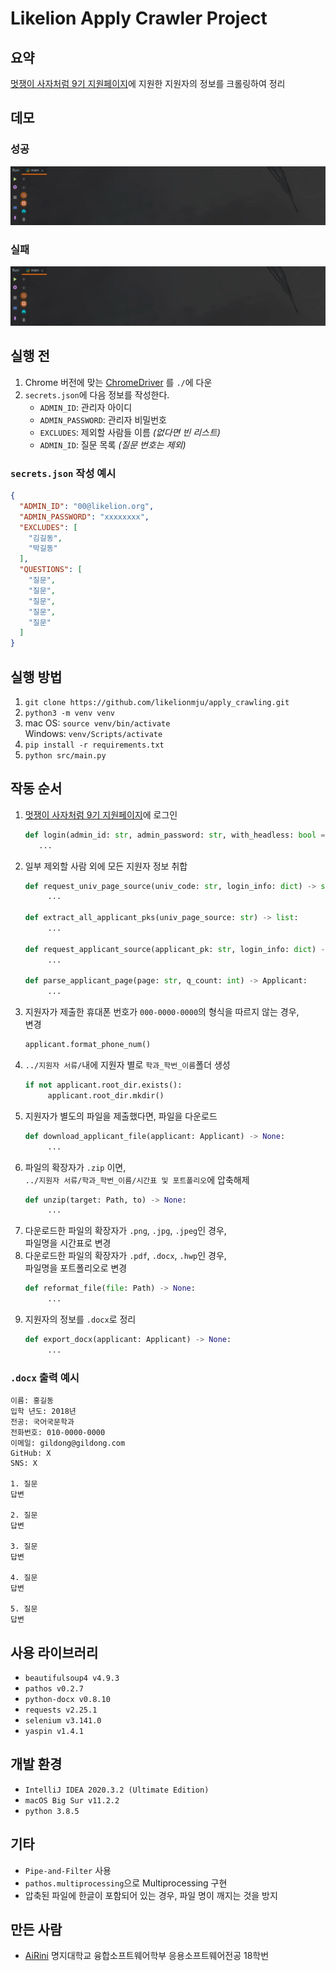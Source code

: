 Likelion Apply Crawler Project
===

## 요약

[멋쟁이 사자처럼 9기 지원페이지](https://apply.likelion.org)에 지원한 지원자의 정보를 크롤링하여 정리

## 데모

### 성공

![성공](success_demo.gif)

### 실패

![실패](fail_demo.gif)

## 실행 전

1. Chrome 버전에 맞는 [ChromeDriver](https://chromedriver.chromium.org/downloads) 를 `./`에 다운
1. `secrets.json`에 다음 정보를 작성한다.
    + `ADMIN_ID`: 관리자 아이디
    + `ADMIN_PASSWORD`: 관리자 비밀번호
    + `EXCLUDES`: 제외할 사람들 이름 _(없다면 빈 리스트)_
    + `ADMIN_ID`: 질문 목록 _(질문 번호는 제외)_

### `secrets.json` 작성 예시

```json
{
  "ADMIN_ID": "00@likelion.org",
  "ADMIN_PASSWORD": "xxxxxxxx",
  "EXCLUDES": [
    "김길동",
    "박길동"
  ],
  "QUESTIONS": [
    "질문",
    "질문",
    "질문",
    "질문",
    "질문"
  ]
}
```

## 실행 방법

1. `git clone https://github.com/likelionmju/apply_crawling.git`
1. `python3 -m venv venv`
1. mac OS: `source venv/bin/activate`  
   Windows: `venv/Scripts/activate`
1. `pip install -r requirements.txt`
1. `python src/main.py`

## 작동 순서

1. [멋쟁이 사자처럼 9기 지원페이지](https://apply.likelion.org)에 로그인
   ```python
   def login(admin_id: str, admin_password: str, with_headless: bool = True) -> dict:
      ...
   ```
1. 일부 제외할 사람 외에 모든 지원자 정보 취합
   ```python
   def request_univ_page_source(univ_code: str, login_info: dict) -> str:
        ...
   
   def extract_all_applicant_pks(univ_page_source: str) -> list:
        ...
   
   def request_applicant_source(applicant_pk: str, login_info: dict) -> str:
        ...
   
   def parse_applicant_page(page: str, q_count: int) -> Applicant:
        ...
   ```
1. 지원자가 제출한 휴대폰 번호가 `000-0000-0000`의 형식을 따르지 않는 경우,  
   변경
   ```python
   applicant.format_phone_num()
   ```
1. `../지원자 서류/`내에 지원자 별로 `학과_학번_이름`폴더 생성
   ```python
   if not applicant.root_dir.exists():
        applicant.root_dir.mkdir()
   ```
1. 지원자가 별도의 파일을 제출했다면, 파일을 다운로드
   ```python
   def download_applicant_file(applicant: Applicant) -> None:
        ...
   ```
1. 파일의 확장자가 `.zip` 이면,  
   `../지원자 서류/학과_학번_이름/시간표 및 포트폴리오`에 압축해제
   ```python
   def unzip(target: Path, to) -> None:
        ...
   ```
1. 다운로드한 파일의 확장자가 `.png`, `.jpg`, `.jpeg`인 경우,  
   파일명을 시간표로 변경
1. 다운로드한 파일의 확장자가 `.pdf`, `.docx`, `.hwp`인 경우,  
   파일명을 포트폴리오로 변경
   ```python
   def reformat_file(file: Path) -> None:
        ...
   ```
1. 지원자의 정보를 `.docx`로 정리
   ```python
   def export_docx(applicant: Applicant) -> None:
        ...
   ```

### `.docx` 출력 예시

```text
이름: 홍길동
입학 년도: 2018년
전공: 국어국문학과
전화번호: 010-0000-0000
이메일: gildong@gildong.com
GitHub: X
SNS: X

1. 질문
답변

2. 질문
답변

3. 질문
답변

4. 질문
답변

5. 질문
답변
```

## 사용 라이브러리

- `beautifulsoup4 v4.9.3`
- `pathos v0.2.7`
- `python-docx v0.8.10`
- `requests v2.25.1`
- `selenium v3.141.0`
- `yaspin v1.4.1`

## 개발 환경

- `IntelliJ IDEA 2020.3.2 (Ultimate Edition)`
- `macOS Big Sur v11.2.2`
- `python 3.8.5`

## 기타

- `Pipe-and-Filter` 사용
- `pathos.multiprocessing`으로 Multiprocessing 구현
- 압축된 파일에 한글이 포함되어 있는 경우, 파일 명이 깨지는 것을 방지

## 만든 사람

- [AiRini](https://github.com/ygnaiih1680) 명지대학교 융합소프트웨어학부 응용소프트웨어전공 18학번 

